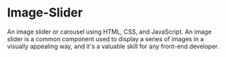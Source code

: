 # Image-Slider
An image slider or carousel using HTML, CSS, and JavaScript.
An image slider is a common component used to display a series of images in a visually appealing way, and it's a valuable skill for any front-end developer.
